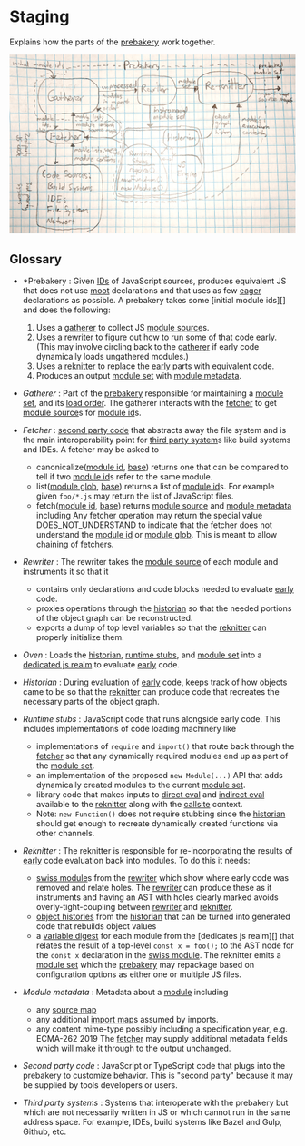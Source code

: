 # Staging

Explains how the parts of the [prebakery](#prebakery) work together.

[![modular decomposition](draft-modular-decomposition.png)](draft-modular-decomposition.png)

## Glossary

*   <a name="prebakery"> *Prebakery </a> : Given [IDs][module id] of JavaScript sources,
    produces equivalent JS that does not use [moot][] declarations and that uses as
    few [eager][] declarations as possible.
    A prebakery takes some [initial module ids][] and does the following:
    1.  Uses a [gatherer][] to collect JS [module source][]s.
    1.  Uses a [rewriter][] to figure out how to run some of that code [early][].
        (This may involve circling back to the [gatherer][] if early code dynamically loads ungathered modules.)
    1.  Uses a [reknitter][] to replace the [early][] parts with equivalent code.
    1.  Produces an output [module set][] with [module metadata][].
*   <a name="gatherer"> *Gatherer* </a> : Part of the [prebakery][] responsible for maintaining a [module set][],
    and its [load order][].  The gatherer interacts with the [fetcher][] to get [module source][]s for [module id][]s.
*   <a name="fetcher"> *Fetcher* </a> : [second party code][] that abstracts away the file system
    and is the main interoperability point for [third party system][]s like build systems and IDEs.
    A fetcher may be asked to
    *   canonicalize([module id][], [base][]) returns one that can be compared to tell if two [module id]s refer
        to the same module.
    *   list([module glob][], [base][]) returns a list of [module id][]s.  For example given `foo/*.js` may return
        the list of JavaScript files.
    *   fetch([module id][], [base][]) returns [module source][] and [module metadata][] including
    Any fetcher operation may return the special value DOES_NOT_UNDERSTAND to indicate that the fetcher does
    not understand the [module id][] or [module glob][].  This is meant to allow chaining of fetchers.
*   <a name="rewriter"> *Rewriter* </a> : The rewriter takes the [module source][] of each module
    and instruments it so that it
    *   contains only declarations and code blocks needed to evaluate [early][] code.
    *   proxies operations through the [historian][] so that the needed portions of the object graph
        can be reconstructed.
    *   exports a dump of top level variables so that the [reknitter][] can properly initialize them.
*   <a name="oven"> *Oven* </a> : Loads the [historian][], [runtime stubs][], and [module set][] into
    a [dedicated js realm][] to evaluate [early][] code.
*   <a name="historian"> *Historian* </a> : During evaluation of [early][] code, keeps track of how
    objects came to be so that the [reknitter][] can produce code that recreates the necessary parts
    of the object graph.
*   <a name="runtime-stubs"> *Runtime stubs* </a> : JavaScript code that runs alongside early code.
    This includes implementations of code loading machinery like
    *   implementations of `require` and `import()` that route back through the [fetcher][] so that any
        dynamically required modules end up as part of the [module set][].
    *   an implementation of the proposed `new Module(...)` API that adds dynamically created modules
        to the current [module set][].
    *   library code that makes inputs to [direct eval][] and [indirect eval][] available to the
        [reknitter][] along with the [callsite][] context.
    *   Note: `new Function()` does not require stubbing since the [historian][] should get enough to
        recreate dynamically created functions via other channels.
*   <a name="reknitter"> *Reknitter* </a> : The reknitter is responsible for re-incorporating the
    results of [early] code evaluation back into modules.
    To do this it needs:
    *   [swiss module][]s from the [rewriter][] which show where early code was removed and relate
        holes.  The [rewriter][] can produce these as it instruments and having an AST with holes
        clearly marked avoids overly-tight-coupling between [rewriter][] and [reknitter][].
    *   [object histories][] from the [historian][] that can be turned into generated code that
        rebuilds object values 
    *   a [variable digest][] for each module from the [dedicates js realm][] that relates
        the result of a top-level `const x = foo();` to the AST node for the `const x` declaration
        in the [swiss module][].
    The reknitter emits a [module set][] which the [prebakery][] may repackage based on configuration
    options as either one or multiple JS files.

*   <a name="module-metadata"> *Module metadata* : Metadata about a [module][] including
    *   any [source map][]
    *   any additional [import map][]s assumed by imports.
    *   any content mime-type possibly including a specification year, e.g. ECMA-262 2019
    The [fetcher][] may supply additional metadata fields which will make it through to the output unchanged.

*  <a name="second-party-code"> *Second party code* </a> : JavaScript or TypeScript code that plugs
   into the prebakery to customize behavior.  This is "second party" because it may be supplied by
   tools developers or users.
*  <a name="third-party-systems"> *Third party systems* </a> : Systems that interoperate with the prebakery
   but which are not necessarily written in JS or which cannot run in the same address space.
   For example, IDEs, build systems like Bazel and Gulp, Github, etc.

[gatherer]: #gatherer
[prebakery]: #prebakery
[fetcher]: #fetcher
[rewriter]: #rewriter
[oven]: #oven
[historian]: #historian
[runtime stubs]: #runtime-stubs
[second party code]: #second-party-code
[third party system]: #third-party-system
[module metadata]: #module-metadata

[cassandra]: #cassandra
[dedicated js realm]: #dedicated-js-realm
[reknitter]: #reknitter
[eager]: #eager
[moot]: #moot
[early]: #early
[module]: #module
[module id]: #module-id
[module glob]: #module-glob
[module set]: #module-set
[module source]: #module-source
[load order]: #load-order
[base]: #base
[source map]: #source-map
[import map]: #import-map
[direct eval]: #direct-eval
[indirect eval]: #indirect-eval
[callsite]: #callsite
[swiss module]: #swiss-module
[object histories]: #object-history
[object history]: #object-history
[variable digest]: #variable-digest
